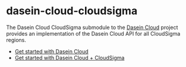 dasein-cloud-cloudsigma
=======================

The Dasein Cloud CloudSigma submodule to the [Dasein Cloud](https://github.com/greese/dasein-cloud) project provides
an implementation of the Dasein Cloud API for all CloudSigma regions.

* [Get started with Dasein Cloud](https://github.com/dasein-cloud)
* [Get started with Dasein Cloud + CloudSigma](https://github.com/greese/dasein-cloud-cloudsigma/wiki)